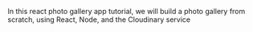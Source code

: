 In this react photo gallery app tutorial, we will build a photo gallery from scratch, using React, Node, and the Cloudinary service